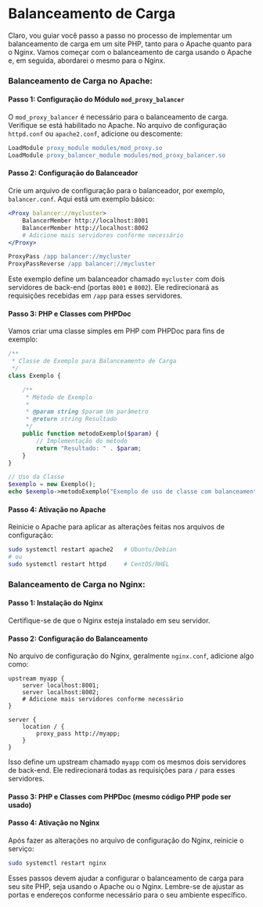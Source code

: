 # Balanceamento de Carga

Claro, vou guiar você passo a passo no processo de implementar um balanceamento de carga em um site PHP, tanto para o Apache quanto para o Nginx. Vamos começar com o balanceamento de carga usando o Apache e, em seguida, abordarei o mesmo para o Nginx.

### Balanceamento de Carga no Apache:

#### Passo 1: Configuração do Módulo `mod_proxy_balancer`
O `mod_proxy_balancer` é necessário para o balanceamento de carga. Verifique se está habilitado no Apache. No arquivo de configuração `httpd.conf` ou `apache2.conf`, adicione ou descomente:

```apache
LoadModule proxy_module modules/mod_proxy.so
LoadModule proxy_balancer_module modules/mod_proxy_balancer.so
```

#### Passo 2: Configuração do Balanceador
Crie um arquivo de configuração para o balanceador, por exemplo, `balancer.conf`. Aqui está um exemplo básico:

```apache
<Proxy balancer://mycluster>
    BalancerMember http://localhost:8001
    BalancerMember http://localhost:8002
    # Adicione mais servidores conforme necessário
</Proxy>

ProxyPass /app balancer://mycluster
ProxyPassReverse /app balancer://mycluster
```

Este exemplo define um balanceador chamado `mycluster` com dois servidores de back-end (portas `8001` e `8002`). Ele redirecionará as requisições recebidas em `/app` para esses servidores.

#### Passo 3: PHP e Classes com PHPDoc
Vamos criar uma classe simples em PHP com PHPDoc para fins de exemplo:

```php
/**
 * Classe de Exemplo para Balanceamento de Carga
 */
class Exemplo {

    /**
     * Método de Exemplo
     *
     * @param string $param Um parâmetro
     * @return string Resultado
     */
    public function metodoExemplo($param) {
        // Implementação do método
        return "Resultado: " . $param;
    }
}

// Uso da Classe
$exemplo = new Exemplo();
echo $exemplo->metodoExemplo("Exemplo de uso de classe com balanceamento de carga.");
```

#### Passo 4: Ativação no Apache
Reinicie o Apache para aplicar as alterações feitas nos arquivos de configuração:

```bash
sudo systemctl restart apache2   # Ubuntu/Debian
# ou
sudo systemctl restart httpd     # CentOS/RHEL
```

### Balanceamento de Carga no Nginx:

#### Passo 1: Instalação do Nginx
Certifique-se de que o Nginx esteja instalado em seu servidor.

#### Passo 2: Configuração do Balanceamento
No arquivo de configuração do Nginx, geralmente `nginx.conf`, adicione algo como:

```nginx
upstream myapp {
    server localhost:8001;
    server localhost:8002;
    # Adicione mais servidores conforme necessário
}

server {
    location / {
        proxy_pass http://myapp;
    }
}
```

Isso define um upstream chamado `myapp` com os mesmos dois servidores de back-end. Ele redirecionará todas as requisições para `/` para esses servidores.

#### Passo 3: PHP e Classes com PHPDoc (mesmo código PHP pode ser usado)

#### Passo 4: Ativação no Nginx
Após fazer as alterações no arquivo de configuração do Nginx, reinicie o serviço:

```bash
sudo systemctl restart nginx
```

Esses passos devem ajudar a configurar o balanceamento de carga para seu site PHP, seja usando o Apache ou o Nginx. Lembre-se de ajustar as portas e endereços conforme necessário para o seu ambiente específico.
